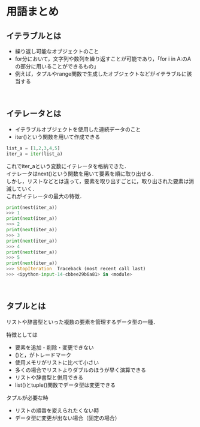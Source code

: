 # 用語まとめ

## イテラブルとは
- 繰り返し可能なオブジェクトのこと
- for分において，文字列や数列を繰り返すことが可能であり，「for i in A:のAの部分に用いることができるもの」
- 例えば，タプルやrange関数で生成したオブジェクトなどがイテラブルに該当する

<br>

## イテレータとは
- イテラブルオブジェクトを使用した連続データのこと
- iter()という関数を用いて作成できる
```python
list_a = [1,2,3,4,5]
iter_a = iter(list_a)
```
これでiter_aという変数にイテレータを格納できた．<br>
イテレータはnext()という関数を用いて要素を順に取り出せる．<br>
しかし，リストなどとは違って，要素を取り出すごとに，取り出された要素は消滅していく．<br>
これがイテレータの最大の特徴．
```python
print(nest(iter_a))
>>> 1
print(next(iter_a))
>>> 2
print(next(iter_a))
>>> 3
print(next(iter_a))
>>> 4
print(next(iter_a))
>>> 5
print(next(iter_a))
>>> StopIteration  Traceback (most recent call last)
>>> <ipython-input-14-cbbee29b6a81> in <module>
```

<br>

## タプルとは
リストや辞書型といった複数の要素を管理するデータ型の一種．

特徴としては
- 要素を追加・削除・変更できない
- ()と，がトレードマーク
- 使用メモリがリストに比べて小さい
- 多くの場合でリストよりダブルのほうが早く演算できる
- リストや辞書型と併用できる
- list()とtuple()関数でデータ型は変更できる

タプルが必要な時
- リストの順番を変えられたくない時
- データ型に変更が出ない場合（固定の場合）
